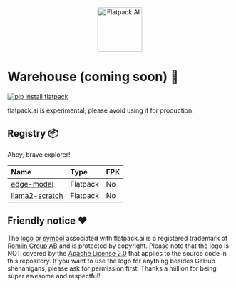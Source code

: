 <div align="center">
  <img src="https://raw.githubusercontent.com/romlingroup/flatpack-ai/main/client/static/images/flatpack_ai_logo.svg" width="100" height="100" alt="Flatpack AI">
</div>

# Warehouse (coming soon) 👀

[![pip install flatpack](https://img.shields.io/badge/pip%20install-flatpack-5865f2)](https://pypi.org/project/flatpack/)

flatpack.ai is experimental; please avoid using it for production.

## Registry 📦

Ahoy, brave explorer!

| Name                                                                                            | Type     | FPK |
|:------------------------------------------------------------------------------------------------|:---------|:----|
| [edge-model](https://github.com/romlingroup/flatpack-ai/tree/main/warehouse/edge-model)         | Flatpack | No  |
| [llama2-scratch](https://github.com/romlingroup/flatpack-ai/tree/main/warehouse/llama2-scratch) | Flatpack | No  |

## Friendly notice ❤️

The [logo or symbol](https://github.com/romlingroup/flatpack-ai/blob/main/client/static/images/flatpack_ai_logo.svg)
associated with flatpack.ai is a registered trademark of [Romlin Group AB](https://romlin.com) and is protected by
copyright. Please note that
the logo is NOT covered by the [Apache License 2.0](https://www.apache.org/licenses/LICENSE-2.0) that applies to the
source code in this repository. If you want to use the logo for anything besides GitHub shenanigans, please ask for
permission first. Thanks a million for being super awesome and respectful!